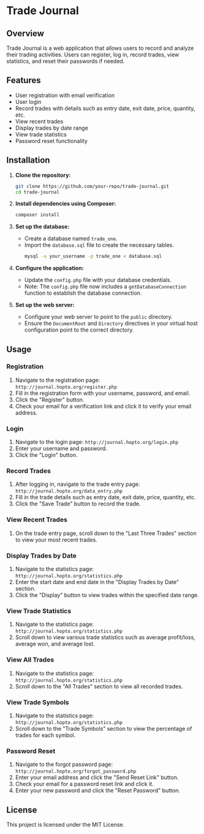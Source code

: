 # Trade Journal

## Overview

Trade Journal is a web application that allows users to record and analyze their trading activities. Users can register, log in, record trades, view statistics, and reset their passwords if needed.

## Features

- User registration with email verification
- User login
- Record trades with details such as entry date, exit date, price, quantity, etc.
- View recent trades
- Display trades by date range
- View trade statistics
- Password reset functionality

## Installation

1. **Clone the repository:**
   ```sh
   git clone https://github.com/your-repo/trade-journal.git
   cd trade-journal
   ```

2. **Install dependencies using Composer:**
   ```sh
   composer install
   ```

3. **Set up the database:**
   - Create a database named `trade_one`.
   - Import the `database.sql` file to create the necessary tables.
     ```sh
     mysql -u your_username -p trade_one < database.sql
     ```

4. **Configure the application:**
   - Update the `config.php` file with your database credentials.
   - Note: The `config.php` file now includes a `getDatabaseConnection` function to establish the database connection.

5. **Set up the web server:**
   - Configure your web server to point to the `public` directory.
   - Ensure the `DocumentRoot` and `Directory` directives in your virtual host configuration point to the correct directory.

## Usage

### Registration

1. Navigate to the registration page: `http://journal.hopto.org/register.php`
2. Fill in the registration form with your username, password, and email.
3. Click the "Register" button.
4. Check your email for a verification link and click it to verify your email address.

### Login

1. Navigate to the login page: `http://journal.hopto.org/login.php`
2. Enter your username and password.
3. Click the "Login" button.

### Record Trades

1. After logging in, navigate to the trade entry page: `http://journal.hopto.org/data_entry.php`
2. Fill in the trade details such as entry date, exit date, price, quantity, etc.
3. Click the "Save Trade" button to record the trade.

### View Recent Trades

1. On the trade entry page, scroll down to the "Last Three Trades" section to view your most recent trades.

### Display Trades by Date

1. Navigate to the statistics page: `http://journal.hopto.org/statistics.php`
2. Enter the start date and end date in the "Display Trades by Date" section.
3. Click the "Display" button to view trades within the specified date range.

### View Trade Statistics

1. Navigate to the statistics page: `http://journal.hopto.org/statistics.php`
2. Scroll down to view various trade statistics such as average profit/loss, average won, and average lost.

### View All Trades

1. Navigate to the statistics page: `http://journal.hopto.org/statistics.php`
2. Scroll down to the "All Trades" section to view all recorded trades.

### View Trade Symbols

1. Navigate to the statistics page: `http://journal.hopto.org/statistics.php`
2. Scroll down to the "Trade Symbols" section to view the percentage of trades for each symbol.

### Password Reset

1. Navigate to the forgot password page: `http://journal.hopto.org/forgot_password.php`
2. Enter your email address and click the "Send Reset Link" button.
3. Check your email for a password reset link and click it.
4. Enter your new password and click the "Reset Password" button.

## License

This project is licensed under the MIT License.

